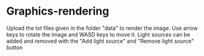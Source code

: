 # Graphics-rendering

Upload the txt files given in the folder "data" to render the image. 
Use arrow keys to rotate the image and WASD keys to move it.
Light sources can be added and removed with the "Add light source" and "Remove light source" button

